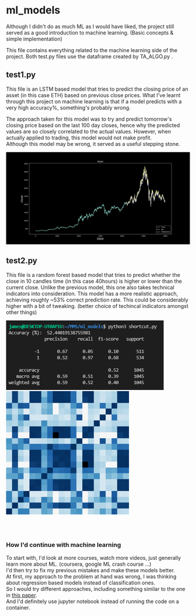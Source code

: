 # **ml_models**
Although I didn't do as much ML as I would have liked, the project still served as a good introduction to machine learning. (Basic concepts & simple implementation)

This file contains everything related to the machine learning side of the project.
Both test.py files use the dataframe created by TA_ALGO.py .

## test1.py
This file is an LSTM based model that tries to predict the closing price of an asset (in this case ETH) based on previous close prices.
What I've learnt through this project on machine learning is that if a model predicts with a very high accuracy%, something's probably wrong.

The approach taken for this model was to try and predict tomorrow's closing price based on the last 100 day closes, hence why the predicted values are so closely correlated to the actual values. However, when actually applied to trading, this model would not make profit.
<br>Although this model may be wrong, it served as a useful stepping stone.

![test1plot](https://github.com/tindll/MMS/blob/main/ml_models/model_plot.png)

## test2.py
This file is a random forest based model that tries to predict whether the close in 10 candles time (in this case 40hours) is higher or lower than the current close.
Unlike the previous model, this one also takes technical indicators into consideration.
This model has a more realistic approach, achieving roughly ~53% correct prediction rate. This could be considerably higher with a bit of tweaking. (better choice of techincal indicators amongst other things)

![test2output](https://github.com/tindll/MMS/blob/main/ml_models/test2ret.PNG)    &emsp;     &emsp;&emsp;                         ![var_corr](https://github.com/tindll/MMS/blob/main/ml_models/variable_correlation_test2.png)

<br><br>
### How I'd continue with machine learning
To start with, I'd look at more courses, watch more videos, just generally learn more about ML. (coursera, google ML crash course ...)
<br> I'd then try to fix my previous mistakes and make these models better.
<br>
At first, my approach to the problem at hand was wrong, I was thinking about regression based models instead of classification ones.
<br> So I would try different approaches, including something similar to the one in [this paper](https://e-tarjome.com/storage/panel/fileuploads/2019-06-15/1560578401_E11311-e-tarjome.pdf).
<br> And I'd definitely use jupyter notebook instead of running the code on a container.




